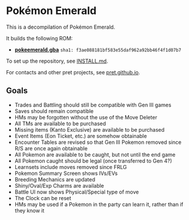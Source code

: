 # Pokémon Emerald

This is a decompilation of Pokémon Emerald.

It builds the following ROM:

* [**pokeemerald.gba**](https://datomatic.no-intro.org/index.php?page=show_record&s=23&n=1961) `sha1: f3ae088181bf583e55daf962a92bb46f4f1d07b7`

To set up the repository, see [INSTALL.md](INSTALL.md).

For contacts and other pret projects, see [pret.github.io](https://pret.github.io/).

## Goals
- Trades and Battling should still be compatible with Gen III games
- Saves should remain compatible
- HMs may be forgotten without the use of the Move Deleter
- All TMs are available to be purchased
- Missing items (Kanto Exclusive) are available to be purchased
- Event Items (Eon Ticket, etc.) are somehow obtainable
- Encounter Tables are revised so that Gen III Pokemon removed since R/S are once again obtainable
- All Pokemon are available to be caught, but not until the end game
- All Pokemon caught should be legal (once transferred to Gen 4?)
- Learnsets include moves removed since FRLG
- Pokemon Summary Screen shows IVs/EVs
- Breeding Mechanics are updated
- Shiny/Oval/Exp Charms are available
- Battle UI now shows Physical/Special type of move
- The Clock can be reset
- HMs may be used if a Pokemon in the party can learn it, rather than if they know it
